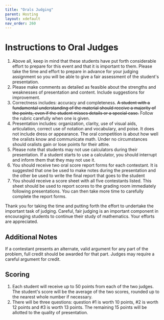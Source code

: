 ```yaml
---
title: "Orals Judging"
parent: Hosting
layout: xdefault
nav_order: 260
---
```



# Instructions to Oral Judges

1. Above all, keep in mind that these students have put forth considerable effort to prepare for this
event and that it is important to them. Please take the time and effort to prepare in advance for
your judging assignment so you will be able to give a fair assessment of the student's
presentation.
7. Please make comments as detailed as feasible about the strengths and weaknesses of
presentation and content. Include suggestions for improvement.
4. Correctness includes: accuracy and completeness. ~~A student with a fundamental understanding
of the material should receive a majority of the points, even if the student misses details or a
special case.~~ Follow the rubric carefully when one is given.
5. Presentation includes: organization, clarity, use of visual aids, articulation, correct use of
notation and vocabulary, and poise. It does not include dress or appearance. The oral
competition is about how well the oralists know and communicate math. Under no
circumstances should oralists gain or lose points for their attire.
6. Please note that students may not use calculators during their presentation. If a student starts to
use a calculator, you should interrupt and inform them that they may not use it.
8. You should receive two oral score report forms for each contestant. It is suggested that one be
used to make notes during the presentation and the other be used to write the final report that
goes to the student
9. You should receive a score sheet with all five contestants listed. This sheet should be used to
report scores to the grading room immediately following presentations. You can then take
more time to carefully complete the report forms.

Thank you for taking the time and putting forth the effort to undertake the important task of
judging. Careful, fair judging is an important component in encouraging students to continue their
study of mathematics. Your efforts are appreciated.

## Additional Notes

If a contestant presents an alternate, valid argument for any part of
the problem, full credit should be awarded for that part. Judges may
require a careful argument for credit.

## Scoring

1. Each student will receive up to 50 points from each of the two judges. The student's score will
be the average of the two scores, rounded up to the nearest whole number if necessary.
2. There will be three questions: question #1 is worth 10 points, #2 is worth 12 points and #3 is
worth 13 points. The remaining 15 points will be allotted to the quality of presentation.
